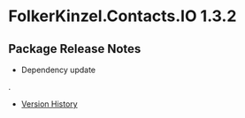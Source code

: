 # FolkerKinzel.Contacts.IO 1.3.2
## Package Release Notes
- Dependency update

.

- [Version History](https://github.com/FolkerKinzel/Contacts.IO/releases)
